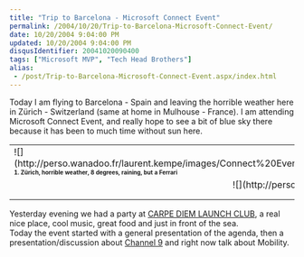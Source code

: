 ```yaml
---
title: "Trip to Barcelona - Microsoft Connect Event"
permalink: /2004/10/20/Trip-to-Barcelona-Microsoft-Connect-Event/
date: 10/20/2004 9:04:00 PM
updated: 10/20/2004 9:04:00 PM
disqusIdentifier: 20041020090400
tags: ["Microsoft MVP", "Tech Head Brothers"]
alias:
 - /post/Trip-to-Barcelona-Microsoft-Connect-Event.aspx/index.html
---
```

Today I am flying to Barcelona - Spain and leaving the horrible weather here in Zürich - Switzerland (same at home in Mulhouse - France). I am attending Microsoft Connect Event, and really hope to see a bit of blue sky there because it has been to much time without sun here.

<table>
<tbody>
<tr>
<td>![](http://perso.wanadoo.fr/laurent.kempe/images/Connect%20Event%20Barcelona%202004%20Zurich.jpg)<br><strong><font size="1">1. Zürich, horrible weather, 8 degrees, raining, but a Ferrari</font></strong></td>
<td>![](http://perso.wanadoo.fr/laurent.kempe/images/Connect%20Event%20Barcelona%202004%20Fly.jpg)<br><font size="1"><strong>2. Nice flight, at least here the sky is blue</strong></font></td></tr>
<tr>
<td align="middle" colspan="2">![](http://perso.wanadoo.fr/laurent.kempe/images/Connect%20Event%20Barcelona%202004%20Morning.jpg)<br><strong><font size="1">3. WHOAUH !! Waking up in such conditions is a pleasure</font></strong></td></tr></tbody></table>


<!-- more -->
Yesterday evening we had a party at [CARPE DIEM LAUNCH CLUB](http://weblogs.asp.net/lkempe/www.cdlcbarcelona.com), a real nice place, cool music, great food and just in front of the sea.<br>Today the event started with a general presentation of the agenda, then a presentation/discussion about [Channel 9](http://channel9.msdn.com/) and right now talk about Mobility.
